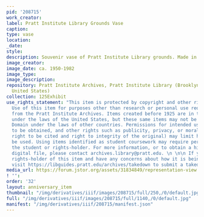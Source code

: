 ```yaml
---
pid: '208715'
work_creator:
label: Pratt Institute Library Grounds Vase
caption:
type: vase
location:
_date:
style:
description: Souvenir vase of Pratt Institute Library grounds. Made in Germany.
image_creator:
image_date: ca. 1950-1982
image_type:
image_description:
repository: Pratt Institute Archives, Pratt Institute Library (Brooklyn, New York,
  United States)
collection: 125Exhibit
use_rights_statement: "This item is protected by copyright and other rights and restrictions.
  Use of this item for purposes other than research or personal use requires permission
  from the Pratt Institute Archives. Items created before 1925 are in the Public Domain
  under the laws of the United States, but these same items may not be in the Public
  Domain under the laws of other countries. Permissions for intended uses may need
  to be obtained, and other rights such as publicity, privacy, or moral rights (e.g.
  right to be cited and right to integrity of the original) may limit how items can
  be used. Using items identified as student coursework may require permission from
  the student or rights-holder. For more information, or to obtain a high resolution
  digital file, please contact archives.library@pratt.edu. \n \n\n If you are the
  rights-holder of this item and have any concerns about how it is being shared, please
  visit https://libguides.pratt.edu/archives/takedown to submit a takedown request."
media_url: https://forum.jstor.org/assets/31834849/representation-view
! '':
order: '32'
layout: anniversary_item
thumbnail: "/img/derivatives/iiif/images/208715/full/250,/0/default.jpg"
full: "/img/derivatives/iiif/images/208715/full/1140,/0/default.jpg"
manifest: "/img/derivatives/iiif/208715/manifest.json"
---
```

